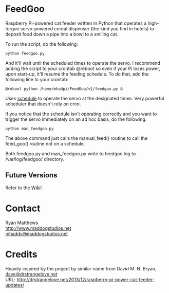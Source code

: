 # FeedGoo
Raspberry Pi-powered cat feeder written in Python that operates a high-torque servo-powered cereal dispenser (the kind you find in hotels) to deposit food down a pipe into a bowl to a smiling cat.

To run the script, do the following: 

```
python feedgoo.py
```

And it'll wait until the scheduled times to operate the servo. I recommend adding the script to your crontab @reboot so even if your Pi loses power, upon start-up, it'll resume the feeding schedule. To do that, add the following line to your crontab:

```
@reboot python /home/mhadpi/FeedGoo/v1/feedgoo.py &
```

Uses [schedule](https://github.com/dbader/schedule) to operate the servo at the designated times. Very powerful scheduler that doesn't rely on cron.

If you notice that the schedule isn't operating correctly and you want to trigger the servo immediately on an ad hoc basis, do the following:

```
python man_feedgoo.py
```

The above command just calls the manual_feed() routine to call the feed_goo() routine not on a schedule. 

Both feedgoo.py and man_feedgoo.py write to feedgoo.log to /var/log/feedgoo/ directory.

## Future Versions
Refer to the [Wiki](https://github.com/mhaddy/FeedGoo/wiki)!

# Contact
Ryan Matthews<br />
http://www.maddogstudios.net<br />
mhaddy@maddogstudios.net

# Credits
Heavily inspired by the project by similar name from David M. N. Bryan, dave@drstrangelove.net<br />
URL: http://drstrangelove.net/2013/12/raspberry-pi-power-cat-feeder-updates/
